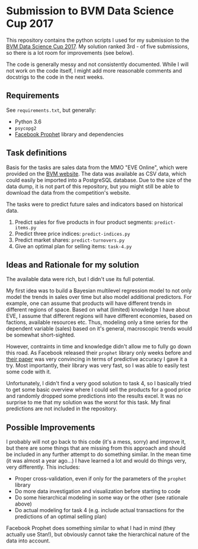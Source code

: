 # Submission to BVM Data Science Cup 2017
This repository contains the python scripts I used for my submission to the [BVM Data Science Cup 2017](https://bvm.org/datasciencecup2017/). My solution ranked 3rd - of five submissions, so there is a lot room for improvements (see below).

The code is generally messy and not consistently documented. While I will not work on the code itself, I might add more reasonable comments and docstrigs to the code in the next weeks.

## Requirements
See `requirements.txt`, but generally:
* Python 3.6
* `psycopg2`
* [Facebook Prophet](https://github.com/facebook/prophet) library and dependencies

## Task definitions
Basis for the tasks are sales data from the MMO "EVE Online", which were provided on the [BVM website](https://bvm.org/datasciencecup2017/). The data was available as CSV data, which could easily be imported into a PostgreSQL database. Due to the size of the data dump, it is not part of this repository, but you might still be able to download the data from the competition's website.

The tasks were to predict future sales and indicators based on historical data.
1. Predict sales for five products in four product segments: `predict-items.py`
2. Predict three price indices: `predict-indices.py`
3. Predict market shares: `predict-turnovers.py`
4. Give an optimal plan for selling items: `task-4.py`

## Ideas and Rationale for my solution
The available data were rich, but I didn't use its full potential.

My first idea was to build a Bayesian multilevel regression model to not only model the trends in sales over time but also model additional predictors. For example, one can assume that products will have different trends in different regions of space. Based on what (limited) knowledge I have about EVE, I assume that different regions will have different economies, based on factions, available resources etc. Thus, modeling only a time series for the dependent variable (sales) based on it's general, macroscopic trends would be somewhat short-sighted.

However, contraints in time and knowledge didn't allow me to fully go down this road. As Facebook released their `prophet` library only weeks before and [their paper](https://peerj.com/preprints/3190.pdf) was very convincing in terms of predictive accuracy I gave it a try. Most importantly, their library was very fast, so I was able to easily test some code with it.

Unfortunately, I didn't find a very good solution to task 4, so I basically tried to get some basic overview where I could sell the products for a good price and randomly dropped some predictions into the results excel. It was no surprise to me that my solution was the worst for this task. My final predictions are not included in the repository.

## Possible Improvements
I probably will not go back to this code (it's a mess, sorry) and improve it, but there are some things that are missing from this approach and should be included in any further attempt to do something similar. In the mean time (it was almost a year ago...) I have learned a lot and would do things very, very differently. This includes:
* Proper cross-validation, even if only for the parameters of the `prophet` library
* Do more data investigation and visualization before starting to code
* Do some hierarchical modeling in some way or the other (see rationale above)
* Do actual modeling for task 4 (e.g. include actual transactions for the predictions of an optimal selling plan)

Facebook Prophet does something similar to what I had in mind (they actually use Stan!), but obviously cannot take the hierarchical nature of the data into account.
